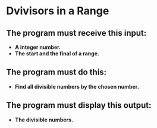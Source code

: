 # Dvivisors in a Range
## The program must receive this input:

* **A integer number.**
* **The start and the final of a range.**


## The program must do this:

* **Find all divisible numbers by the chosen number.**

## The program must display this output:

* **The divisible numbers.**